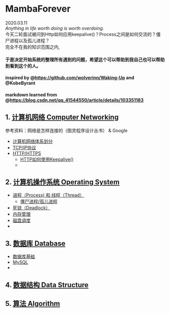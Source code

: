 # MambaForever
2020.03.11   
_Anything in life worth doing is worth overdoing._
<br>今天二轮面试被问到Http如何应用keepalive()？Process之间是如何交流的？僵尸进程以及孤儿进程？
<br>完全不在我的知识范围之内,
#### 于是决定开始系统的整理所有遇到的问题，希望这个可以帮助到我自己也可以帮助到看到这个的人。

#### inspired by @https://github.com/wolverinn/Waking-Up and @KobeByrant
#### markdown learned from @https://blog.csdn.net/qq_41544550/article/details/103351183

## 1. [计算机网络 Computer Networking]()
参考资料：网络是怎样连接的（图灵程序设计丛书） & Google
- [计算机网络体系划分]()
- [TCP/IP协议]()
- [HTTP/HTTPS]()
  - [HTTP如何使用Keepalive()]()
  - 

## 2. [计算机操作系统 Operating System]()
- [进程（Process) 和 线程（Thread）]()
  - [僵尸进程/孤儿进程]()
- [死锁（Deadlock）]()
- [内存管理]()
- [磁盘调度]()
-

## 3. [数据库 Database]()
- [数据库基础]()
- [MySQL]()
-

## 4. [数据结构 Data Structure]()

## 5. [算法 Algorithm]()
